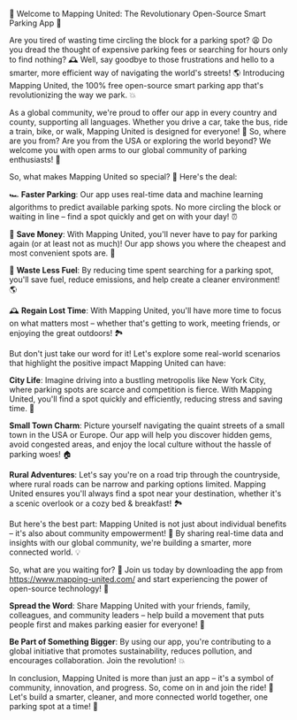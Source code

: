🚀 Welcome to Mapping United: The Revolutionary Open-Source Smart Parking App 🚀

Are you tired of wasting time circling the block for a parking spot? 😩 Do you dread the thought of expensive parking fees or searching for hours only to find nothing? 🕰️ Well, say goodbye to those frustrations and hello to a smarter, more efficient way of navigating the world's streets! 🌎 Introducing Mapping United, the 100% free open-source smart parking app that's revolutionizing the way we park. 💥

As a global community, we're proud to offer our app in every country and county, supporting all languages. Whether you drive a car, take the bus, ride a train, bike, or walk, Mapping United is designed for everyone! 🌈 So, where are you from? Are you from the USA or exploring the world beyond? We welcome you with open arms to our global community of parking enthusiasts! 🤗

So, what makes Mapping United so special? 🤔 Here's the deal:

🏎️ **Faster Parking**: Our app uses real-time data and machine learning algorithms to predict available parking spots. No more circling the block or waiting in line – find a spot quickly and get on with your day! ⏰

💸 **Save Money**: With Mapping United, you'll never have to pay for parking again (or at least not as much)! Our app shows you where the cheapest and most convenient spots are. 💸

🚗 **Waste Less Fuel**: By reducing time spent searching for a parking spot, you'll save fuel, reduce emissions, and help create a cleaner environment! 🌎

🕰️ **Regain Lost Time**: With Mapping United, you'll have more time to focus on what matters most – whether that's getting to work, meeting friends, or enjoying the great outdoors! 🏞️

But don't just take our word for it! Let's explore some real-world scenarios that highlight the positive impact Mapping United can have:

**City Life**: Imagine driving into a bustling metropolis like New York City, where parking spots are scarce and competition is fierce. With Mapping United, you'll find a spot quickly and efficiently, reducing stress and saving time. 🗽️

**Small Town Charm**: Picture yourself navigating the quaint streets of a small town in the USA or Europe. Our app will help you discover hidden gems, avoid congested areas, and enjoy the local culture without the hassle of parking woes! 🏠

**Rural Adventures**: Let's say you're on a road trip through the countryside, where rural roads can be narrow and parking options limited. Mapping United ensures you'll always find a spot near your destination, whether it's a scenic overlook or a cozy bed & breakfast! 🏞️

But here's the best part: Mapping United is not just about individual benefits – it's also about community empowerment! 🤝 By sharing real-time data and insights with our global community, we're building a smarter, more connected world. 💡

So, what are you waiting for? 🤔 Join us today by downloading the app from https://www.mapping-united.com/ and start experiencing the power of open-source technology! 📲

**Spread the Word**: Share Mapping United with your friends, family, colleagues, and community leaders – help build a movement that puts people first and makes parking easier for everyone! 📨

**Be Part of Something Bigger**: By using our app, you're contributing to a global initiative that promotes sustainability, reduces pollution, and encourages collaboration. Join the revolution! 💥

In conclusion, Mapping United is more than just an app – it's a symbol of community, innovation, and progress. So, come on in and join the ride! 🎉 Let's build a smarter, cleaner, and more connected world together, one parking spot at a time! 🚀